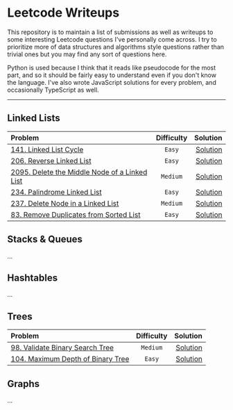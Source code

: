 # Leetcode Writeups

This repository is to maintain a list of submissions as well as writeups to some interesting Leetcode questions I've personally come across. I try to prioritize more of data structures and algorithms style questions rather than trivial ones but you may find any sort of questions here.

Python is used because I think that it reads like pseudocode for the most part, and so it should be fairly easy to understand even if you don't know the language. I've also wrote JavaScript solutions for every problem, and occasionally TypeScript as well.

---

## Linked Lists

| Problem  | Difficulty | Solution |
| :-------- | :-------: | -------: | 
| [141. Linked List Cycle](https://leetcode.com/problems/linked-list-cycle/) | `Easy` | [Solution](/141.%20Linked%20List%20Cycle) |
| [206. Reverse Linked List](https://leetcode.com/problems/reverse-linked-list/) | `Easy` | [Solution](/206.%20Reverse%20Linked%20List) |
| [2095. Delete the Middle Node of a Linked List](https://leetcode.com/problems/delete-the-middle-node-of-a-linked-list/) | `Medium` | [Solution](/2095.%20Delete%20the%20Middle%20Node%20of%20a%20Linked%20List) |
| [234. Palindrome Linked List](https://leetcode.com/problems/palindrome-linked-list/) | `Easy` | [Solution](/234.%20Palindrome%20Linked%20List) |
| [237. Delete Node in a Linked List](https://leetcode.com/problems/delete-node-in-a-linked-list/) | `Medium` | [Solution](/237.%20Delete%20Node%20in%20a%20Linked%20List) |
| [83. Remove Duplicates from Sorted List](https://leetcode.com/problems/remove-duplicates-from-sorted-list/) | `Easy` | [Solution](/83.%20Remove%20Duplicates%20from%20Sorted%20List) |


## Stacks & Queues

...

## Hashtables

...

## Trees

| Problem  | Difficulty | Solution |
| :-------- | :-------: | -------: | 
| [98. Validate Binary Search Tree](https://leetcode.com/problems/validate-binary-search-tree/) | `Medium` | [Solution](/98.%20Validate%20Binary%20Search%20Tree/) |
| [104. Maximum Depth of Binary Tree](https://leetcode.com/problems/maximum-depth-of-binary-tree/) | `Easy` | [Solution](/104.%20Maximum%20Depth%20of%20Binary%20Tree/) |

## Graphs

...
